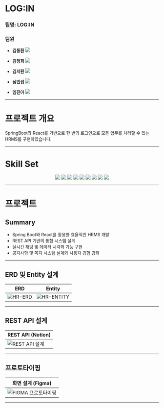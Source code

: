 # LOG:IN

### 팀명: **LOG:IN**

### 팀원

- **김동환**
[<img src="https://img.shields.io/badge/Github-Link-181717?logo=Github">](https://github.com/antmrhdqn)

- **김정희**
[<img src="https://img.shields.io/badge/Github-Link-181717?logo=Github">](https://github.com/modaing)

- **김지환**
[<img src="https://img.shields.io/badge/Github-Link-181717?logo=Github">](https://github.com/jeehwan98)

- **심민섭**
[<img src="https://img.shields.io/badge/Github-Link-181717?logo=Github">](https://github.com/her9797)

- **임진아**
[<img src="https://img.shields.io/badge/Github-Link-181717?logo=Github">](https://github.com/lja9207)


---

# 프로젝트 개요

SpringBoot와 React를 기반으로 한 번의 로그인으로 모든 업무를 처리할 수 있는 HRMS를 구현하였습니다.

---

# Skill Set

<div align="center">
<img src="https://img.shields.io/badge/java-007396?style=for-the-badge&logo=OpenJDK&logoColor=white"> 
<img src="https://img.shields.io/badge/springboot-6DB33F?style=for-the-badge&logo=springboot&logoColor=white"> 
<img src="https://img.shields.io/badge/JPA-A5915F?style=for-the-badge&logo=Java&logoColor=white"> 
<img src="https://img.shields.io/badge/MySQL-4479A1?style=for-the-badge&logo=MySQL&logoColor=white"> 
<img src="https://img.shields.io/badge/React-61DAFB?style=for-the-badge&logo=React&logoColor=white"> 
<img src="https://img.shields.io/badge/JavaScript-F7DF1E?style=for-the-badge&logo=JavaScript&logoColor=white"> 
<img src="https://img.shields.io/badge/redux-%23593d88.svg?style=for-the-badge&logo=redux&logoColor=white"> 
<img src="https://img.shields.io/badge/bootstrap-%238511FA.svg?style=for-the-badge&logo=bootstrap&logoColor=white"> 
<img src="https://img.shields.io/badge/css3-%231572B6.svg?style=for-the-badge&logo=css3&logoColor=white">
</div>

---

# 프로젝트

## Summary

- Spring Boot와 React를 활용한 효율적인 HRMS 개발
- REST API 기반의 통합 시스템 설계
- 실시간 채팅 및 데이터 시각화 기능 구현
- 공지사항 및 쪽지 시스템 설계와 사용자 경험 강화

---

## ERD 및 Entity 설계

<div align="center">

| ERD | Entity |
| --- | --- |
| ![HR-ERD](https://github.com/her9797/LOGIN/assets/153487372/ef2fab5c-e7c3-4bcc-80fd-62923f3a07ab) | ![HR-ENTITY](https://github.com/her9797/LOGIN/assets/153487372/75941059-cea7-4d61-9e9a-0c9d993b41b6) |

</div>

---

## REST API 설계

<div align="center">

| REST API (Notion) |
| --- |
| ![REST API 설계](https://github.com/her9797/LOGIN/assets/153487372/cc9ec968-378a-47bf-854d-63aba5213d06) |

</div>

---

## 프로토타이핑

<div align="center">

| 화면 설계 (Figma) |
| --- |
| ![FIGMA 프로토타이핑](https://github.com/her9797/LOGIN/assets/153487372/6e5fb7b1-190d-4bcb-8aeb-9c8eb1abd7ff) |

</div>

---
